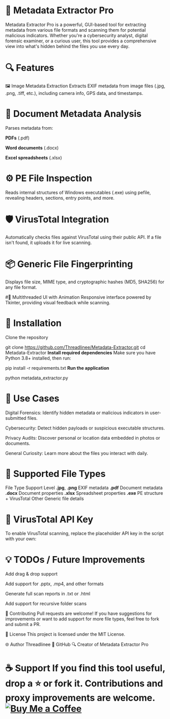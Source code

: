 # 📂 Metadata Extractor Pro
Metadata Extractor Pro is a powerful, GUI-based tool for extracting metadata from various file formats and scanning them for potential malicious indicators. Whether you're a cybersecurity analyst, digital forensic examiner, or a curious user, this tool provides a comprehensive view into what's hidden behind the files you use every day.

# 🔍 Features
🖼 Image Metadata Extraction
Extracts EXIF metadata from image files (.jpg, .png, .tiff, etc.), including camera info, GPS data, and timestamps.

# 📄 Document Metadata Analysis
Parses metadata from:

**PDFs** (.pdf)

**Word documents** (.docx)

**Excel spreadsheets** (.xlsx)

# ⚙️ PE File Inspection
Reads internal structures of Windows executables (.exe) using pefile, revealing headers, sections, entry points, and more.

# 🛡 VirusTotal Integration
Automatically checks files against VirusTotal using their public API. If a file isn't found, it uploads it for live scanning.

# 📦 Generic File Fingerprinting
Displays file size, MIME type, and cryptographic hashes (MD5, SHA256) for any file format.

#🧵 Multithreaded UI with Animation
Responsive interface powered by Tkinter, providing visual feedback while scanning.

# 🚀 Installation
Clone the repository

git clone https://github.com/Threadlinee/Metadata-Extractor.git
cd Metadata-Extractor
**Install required dependencies**
Make sure you have Python 3.8+ installed, then run:

pip install -r requirements.txt
**Run the application**

python metadata_extractor.py
# 🧠 Use Cases
Digital Forensics: Identify hidden metadata or malicious indicators in user-submitted files.

Cybersecurity: Detect hidden payloads or suspicious executable structures.

Privacy Audits: Discover personal or location data embedded in photos or documents.

General Curiosity: Learn more about the files you interact with daily.

# 📎 Supported File Types
File Type	Support Level
**.jpg**, **.png**	EXIF metadata
**.pdf**	Document metadata
**.docx**	Document properties
**.xlsx**	Spreadsheet properties
**.exe**	PE structure + VirusTotal
Other	Generic file details

# 🔐 VirusTotal API Key
To enable VirusTotal scanning, replace the placeholder API key in the script with your own:

# 💡 TODOs / Future Improvements
Add drag & drop support

Add support for .pptx, .mp4, and other formats

Generate full scan reports in .txt or .html

Add support for recursive folder scans

🤝 Contributing
Pull requests are welcome! If you have suggestions for improvements or want to add support for more file types, feel free to fork and submit a PR.

📄 License
This project is licensed under the MIT License.

🌐 Author
Threadlinee
🔗 GitHub
🔍 Creator of Metadata Extractor Pro

# ☕ Support If you find this tool useful, drop a ⭐ or fork it. Contributions and proxy improvements are welcome. [![Buy Me a Coffee](https://ko-fi.com/img/githubbutton_sm.svg)](https://ko-fi.com/G2G114SBVV)

